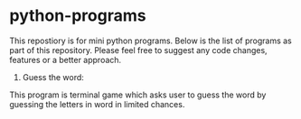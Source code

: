 # python-programs

This repostiory is for mini python programs.
Below is the list of programs as part of this repository. Please feel free to suggest any code changes, features or a better approach.

1. Guess the word:

This program is terminal game which asks user to guess the word by guessing the letters in word in limited chances.

